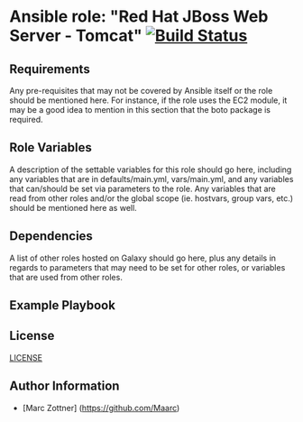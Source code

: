 Ansible role: "Red Hat JBoss Web Server - Tomcat" [![Build Status](https://travis-ci.org/Maarc/ansible-role-redhat-jboss-web-server-tomcat.svg?branch=master)](https://travis-ci.org/Maarc/ansible-role-redhat-jboss-web-server-tomcat)
=================================


Requirements
------------

Any pre-requisites that may not be covered by Ansible itself or the role should be mentioned here. For instance, if the role uses the EC2 module, it may be a good idea to mention in this section that the boto package is required.



Role Variables
--------------

A description of the settable variables for this role should go here, including any variables that are in defaults/main.yml, vars/main.yml, and any variables that can/should be set via parameters to the role. Any variables that are read from other roles and/or the global scope (ie. hostvars, group vars, etc.) should be mentioned here as well.



Dependencies
------------

A list of other roles hosted on Galaxy should go here, plus any details in regards to parameters that may need to be set for other roles, or variables that are used from other roles.



Example Playbook
----------------





License
-------

[LICENSE](./LICENSE)


Author Information
------------------

* [Marc Zottner] (https://github.com/Maarc)
